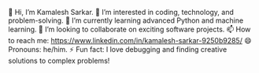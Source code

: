 👋 Hi, I’m Kamalesh Sarkar.
👀 I’m interested in coding, technology, and problem-solving.
🌱 I’m currently learning advanced Python and machine learning.
💞️ I’m looking to collaborate on exciting software projects.
📫 How to reach me: https://www.linkedin.com/in/kamalesh-sarkar-9250b9285/
😄 Pronouns: he/him.
⚡ Fun fact: I love debugging and finding creative solutions to complex problems!





